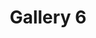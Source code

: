 ---
title: Gallery 6
description: Gallery 6
image: /images/gallery_06.jpg
is_video: true
video_link: https://youtu.be/BRqLwYDBs6s
---